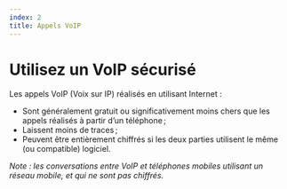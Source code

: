 ```yaml
---
index: 2
title: Appels VoIP
---
```

# Utilisez un VoIP sécurisé

Les appels VoIP (Voix sur IP) réalisés en utilisant Internet :

*   Sont généralement gratuit ou significativement moins chers que les appels réalisés à partir d’un téléphone ;
*   Laissent moins de traces ;
*   Peuvent être entièrement chiffrés si les deux parties utilisent le même (ou compatible) logiciel.

*Note : les conversations entre VoIP et téléphones mobiles utilisant un réseau mobile, et qui ne sont pas chiffrés.*